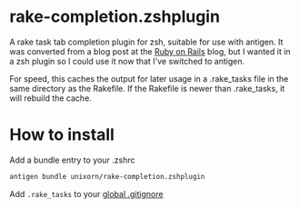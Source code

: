 # rake-completion.zshplugin

A rake task tab completion plugin for zsh, suitable for use with antigen. It was converted
from a blog post at the [Ruby on Rails](http://weblog.rubyonrails.org/2006/3/9/fast-rake-task-completion-for-zsh/) blog, but I wanted it in a zsh plugin so I could use it now that I've switched to antigen.

For speed, this caches the output for later usage in a .rake_tasks file in the
same directory as the Rakefile. If the Rakefile is newer than .rake_tasks, it will
rebuild the cache.

# How to install
Add a bundle entry to your .zshrc
```bash
antigen bundle unixorn/rake-completion.zshplugin
```
Add `.rake_tasks` to your [global .gitignore](https://help.github.com/articles/ignoring-files#global-gitignore)
